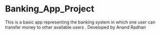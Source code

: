 # Banking_App_Project
This is a basic app representing the banking system in which one user can transfer money to other available users .
Developed by Anand Radhan
